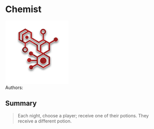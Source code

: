 # Chemist
<img src="https://raw.githubusercontent.com/yoyosource/BOTC-HomeBrew/master/Minion/Chemist/image.png" alt="drawing" width="200"/>\
Authors: 

## Summary
> Each night, choose a player; receive one of their potions. They receive a different potion.

